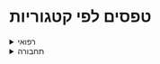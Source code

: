 # טפסים לפי קטגוריות

<details>
<summary markdown='span'>רפואי</summary>

[תיעוד אירוע רפואי](https://motid-1221.formtitan.com/Medical_journal)

</details>

<details>
<summary markdown='span'>תחבורה</summary>

[פתיחת משמרת](https://unitedhatzalah.formtitan.com/transferral_ambulances)

[חניכת נהגים](https://unitedhatzalah.formtitan.com/Chanich_Neagim) 



</details>
